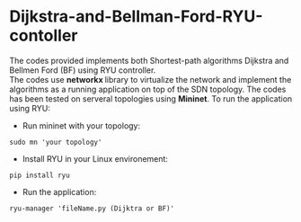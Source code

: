 # Dijkstra-and-Bellman-Ford-RYU-contoller
The codes provided implements both Shortest-path algorithms Dijkstra and Bellmen Ford (BF) using RYU controller. <br/>
The codes use <b> networkx </b> library to virtualize the network and implement the algorithms as a running application on top of the SDN topology.
The codes has been tested on serveral topologies using <b>Mininet</b>.
To run the application using RYU:
- Run mininet with your topology:
```<Language>
sudo mn 'your topology'
```
- Install RYU in your Linux environement:
```<Language>
pip install ryu
```
- Run the application:
```<Language>
ryu-manager 'fileName.py (Dijktra or BF)'
```
